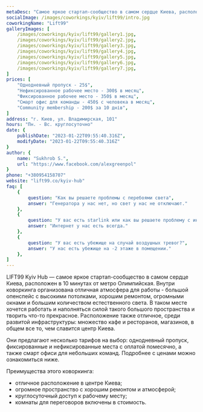 ```yaml
---
metaDesc: "Самое яркое стартап-сообщество в самом сердце Киева, расположен в 10 минутах от метро Олимпийская."
socialImage: /images/coworkings/kyiv/lift99/intro.jpg
coworkingName: "Lift99"
galleryImages: [
	/images/coworkings/kyiv/lift99/gallery1.jpg,
	/images/coworkings/kyiv/lift99/gallery2.jpg,
	/images/coworkings/kyiv/lift99/gallery3.jpg,
	/images/coworkings/kyiv/lift99/gallery4.jpg,
	/images/coworkings/kyiv/lift99/gallery5.jpg,
	/images/coworkings/kyiv/lift99/gallery6.jpg,
	/images/coworkings/kyiv/lift99/gallery7.jpg,
]
prices: [
	"Однодневный пропуск - 25$",
	"Нефиксированное рабочее место - 300$ в месяц",
	"Фиксированное рабочее место - 350$ в месяц",
	"Смарт офис для команды - 450$ с человека в месяц",
	"Community membership - 200$ за 10 днів",
]
address: "г. Киев, ул. Владимирская, 101"
hours: "Пн. - Вс. круглосуточно"
date: {
	publishDate: "2023-01-22T09:55:40.316Z",
	modifyDate: "2023-01-22T09:55:40.316Z"
}
author: {
	name: "Sukhrob S.",
	url: "https://www.facebook.com/alexgreenpol"
}
phone: "+380954158707"
website: "lift99.co/kyiv-hub"
faq: [
	{
		question: "Как вы решаете проблемы с перебоями света", 
		answer: "Генератора у нас нет, но свет у нас не отключают."
	},
	{
		question: "У вас есть starlink или как вы решаете проблему с интернетом?", 
		answer: "Интернет у нас есть всегда."
	},
	{
		question: "У вас есть убежище на случай воздушных тревог?", 
		answer: "У нас есть убежище на -2 этаже в помещении."
	},
]
---
```


LIFT99 Kyiv Hub — самое яркое стартап-сообщество в самом сердце Киева, расположен в 10 минутах от метро Олимпийская. Внутри коворкинга организована отличная атмосфера для работы - большой опенспейс с высокими потолками, хорошим ремонтом, огромными окнами и большим количеством естественного света. В таком месте хочется работать и наполняться силой такого большого пространства и творить что-то прекрасное. Расположение также отличное, среди развитой инфраструктуры: множество кафе и ресторанов, магазинов, в общем все то, чем славится центр Киева.

Они предлагают несколько тарифов на выбор: однодневный пропуск, фиксированные и нефиксированные места с оплатой помесячно, а также смарт офиси для небольших команд. Подробнее с ценами можно ознакомиться ниже.

Преимущества этого коворкинга:

-   отличное расположение в центре Киева;
-   огромное пространство с хорошим ремонтом и атмосферой;
-   круглосуточный доступ к рабочему месту;
-   комнаты для переговоров включены в стоимость.
